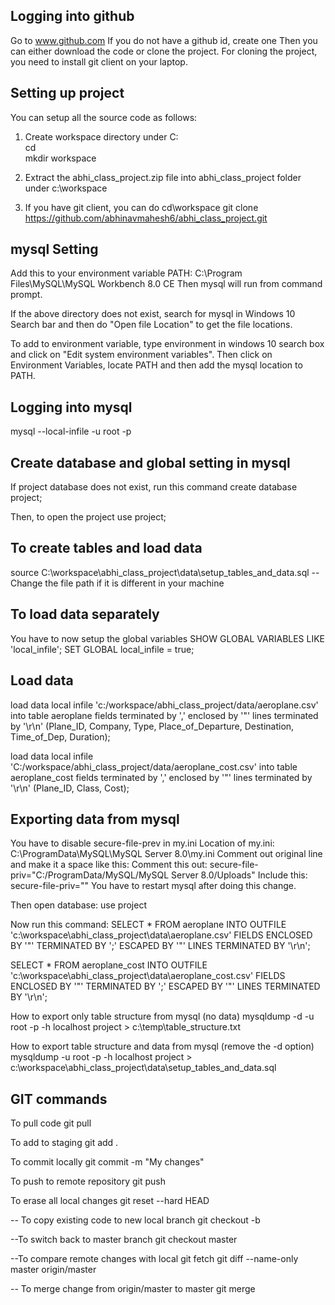 Logging into github
-------------------
Go to www.github.com
If you do not have a github id, create one
Then you can either download the code or clone the project. 
For cloning the project, you need to install git client on your laptop.

Setting up project
--------------------
You can setup all the source code as follows:
1. Create workspace directory under C:\
cd\
mkdir workspace

2. Extract the abhi_class_project.zip file into abhi_class_project folder under c:\workspace

3. If you have git client, you can do
cd\workspace
git clone https://github.com/abhinavmahesh6/abhi_class_project.git

mysql Setting
---------------------
Add this to your environment variable PATH:
C:\Program Files\MySQL\MySQL Workbench 8.0 CE
Then mysql will run from command prompt.

If the above directory does not exist, search for mysql in Windows 10 Search bar and then do "Open file Location" to get the file locations.

To add to environment variable, type environment in windows 10 search box and click on "Edit system environment variables".
Then click on Environment Variables, locate PATH and then add the mysql location to PATH.


Logging into mysql
----------------------
mysql --local-infile -u root -p
<password to be entered>

Create database and global setting in mysql
--------------------------
If project database does not exist, run this command
create database project;

Then, to open the project
use project;

To create tables and load data
---------------------------------
source C:\workspace\abhi_class_project\data\setup_tables_and_data.sql
-- Change the file path if it is different in your machine


To load data separately
--------------------------
You have to now setup the global variables
SHOW GLOBAL VARIABLES LIKE 'local_infile';
SET GLOBAL local_infile = true;

Load data
----------
load data local infile 'c:/workspace/abhi_class_project/data/aeroplane.csv' into table aeroplane
fields terminated by ',' enclosed by '"' lines terminated by '\r\n'
(Plane_ID, Company, Type, Place_of_Departure, Destination, Time_of_Dep, Duration);

load data local infile 'C:/workspace/abhi_class_project/data/aeroplane_cost.csv' into table aeroplane_cost
fields terminated by ',' enclosed by '"'
lines terminated by '\r\n'
(Plane_ID, Class, Cost);

Exporting data from mysql
---------------------------
You have to disable secure-file-prev in my.ini
Location of my.ini: C:\ProgramData\MySQL\MySQL Server 8.0\my.ini
Comment out original line and make it a space like this:
Comment this out: secure-file-priv="C:/ProgramData/MySQL/MySQL Server 8.0/Uploads"
Include this: secure-file-priv=""
You have to restart mysql after doing this change.

Then open database:
use project

Now run this command:
SELECT * FROM aeroplane 
INTO OUTFILE 'c:\\workspace\\abhi_class_project\\data\\aeroplane.csv' 
FIELDS ENCLOSED BY '"' 
TERMINATED BY ';' 
ESCAPED BY '"' 
LINES TERMINATED BY '\r\n';

SELECT * FROM aeroplane_cost
INTO OUTFILE 'c:\\workspace\\abhi_class_project\\data\\aeroplane_cost.csv' 
FIELDS ENCLOSED BY '"' 
TERMINATED BY ';' 
ESCAPED BY '"' 
LINES TERMINATED BY '\r\n';

How to export only table structure from mysql (no data)
mysqldump -d -u root -p<pwd> -h localhost project > c:\temp\table_structure.txt

How to export table structure and data from mysql (remove the -d option)
mysqldump -u root -p<pwd> -h localhost project > c:\workspace\abhi_class_project\data\setup_tables_and_data.sql


GIT commands
-----------------------------
To pull code
git pull 

To add to staging
git add .

To commit locally
git commit -m "My changes"

To push to remote repository
git push

To erase all local changes
git reset --hard HEAD

-- To copy existing code to new local branch
git checkout -b <new branch>

--To switch back to master branch
git checkout master	

--To compare remote changes with local 
 git fetch
 git diff --name-only master origin/master

 -- To merge change from origin/master to master
 git merge
 
